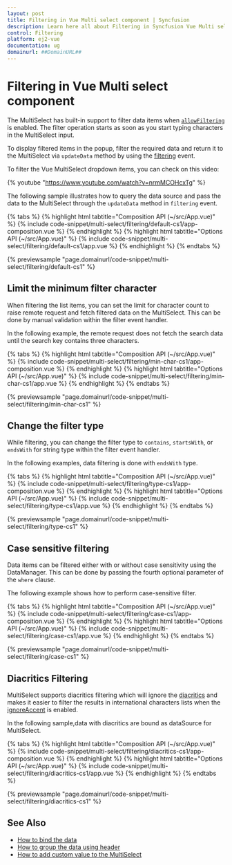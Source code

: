 ```yaml
---
layout: post
title: Filtering in Vue Multi select component | Syncfusion
description: Learn here all about Filtering in Syncfusion Vue Multi select component of Syncfusion Essential JS 2 and more.
control: Filtering 
platform: ej2-vue
documentation: ug
domainurl: ##DomainURL##
---
```


# Filtering in Vue Multi select component

The MultiSelect has built-in support to filter data items when [`allowFiltering`](https://ej2.syncfusion.com/vue/documentation/api/multi-select/#allowfiltering) is enabled. The filter operation starts as soon as you start typing characters in the MultiSelect input.

To display filtered items in the popup, filter the required data and return it to the MultiSelect via `updateData` method by using the [filtering](https://ej2.syncfusion.com/vue/documentation/api/multi-select/#filtering) event.

To filter the Vue MultiSelect dropdown items, you can check on this video:

{% youtube "https://www.youtube.com/watch?v=nrmMCOHcxTg" %}

The following sample illustrates how to query the data source and pass the data to the MultiSelect through the `updateData` method in `filtering` event.

{% tabs %}
{% highlight html tabtitle="Composition API (~/src/App.vue)" %}
{% include code-snippet/multi-select/filtering/default-cs1/app-composition.vue %}
{% endhighlight %}
{% highlight html tabtitle="Options API (~/src/App.vue)" %}
{% include code-snippet/multi-select/filtering/default-cs1/app.vue %}
{% endhighlight %}
{% endtabs %}
        
{% previewsample "page.domainurl/code-snippet/multi-select/filtering/default-cs1" %}

## Limit the minimum filter character

When filtering the list items, you can set the limit for character count to raise remote request and fetch filtered data on the MultiSelect. This can be done by manual validation within the filter event handler.

In the following example, the remote request does not fetch the search data until the search key contains three characters.

{% tabs %}
{% highlight html tabtitle="Composition API (~/src/App.vue)" %}
{% include code-snippet/multi-select/filtering/min-char-cs1/app-composition.vue %}
{% endhighlight %}
{% highlight html tabtitle="Options API (~/src/App.vue)" %}
{% include code-snippet/multi-select/filtering/min-char-cs1/app.vue %}
{% endhighlight %}
{% endtabs %}
        
{% previewsample "page.domainurl/code-snippet/multi-select/filtering/min-char-cs1" %}

## Change the filter type

While filtering, you can change the filter type to `contains`, `startsWith`, or `endsWith` for string type within the filter event handler.

In the following examples, data filtering is done with `endsWith` type.

{% tabs %}
{% highlight html tabtitle="Composition API (~/src/App.vue)" %}
{% include code-snippet/multi-select/filtering/type-cs1/app-composition.vue %}
{% endhighlight %}
{% highlight html tabtitle="Options API (~/src/App.vue)" %}
{% include code-snippet/multi-select/filtering/type-cs1/app.vue %}
{% endhighlight %}
{% endtabs %}
        
{% previewsample "page.domainurl/code-snippet/multi-select/filtering/type-cs1" %}

## Case sensitive filtering

Data items can be filtered either with or without case sensitivity using the DataManager. This can be done by passing the fourth optional parameter of the `where` clause.

The following example shows how to perform case-sensitive filter.

{% tabs %}
{% highlight html tabtitle="Composition API (~/src/App.vue)" %}
{% include code-snippet/multi-select/filtering/case-cs1/app-composition.vue %}
{% endhighlight %}
{% highlight html tabtitle="Options API (~/src/App.vue)" %}
{% include code-snippet/multi-select/filtering/case-cs1/app.vue %}
{% endhighlight %}
{% endtabs %}
        
{% previewsample "page.domainurl/code-snippet/multi-select/filtering/case-cs1" %}

## Diacritics Filtering

MultiSelect supports diacritics filtering which will ignore the [diacritics](https://en.wikipedia.org/wiki/Diacritic) and makes it easier to filter the results in international characters lists when the [ignoreAccent](https://ej2.syncfusion.com/vue/documentation/api/multi-select/#ignoreaccent) is enabled.

In the following sample,data with diacritics are bound as dataSource for MultiSelect.

{% tabs %}
{% highlight html tabtitle="Composition API (~/src/App.vue)" %}
{% include code-snippet/multi-select/filtering/diacritics-cs1/app-composition.vue %}
{% endhighlight %}
{% highlight html tabtitle="Options API (~/src/App.vue)" %}
{% include code-snippet/multi-select/filtering/diacritics-cs1/app.vue %}
{% endhighlight %}
{% endtabs %}
        
{% previewsample "page.domainurl/code-snippet/multi-select/filtering/diacritics-cs1" %}

## See Also

* [How to bind the data](./data-binding)
* [How to group the data using header](./grouping)
* [How to add custom value to the MultiSelect](./custom-value)